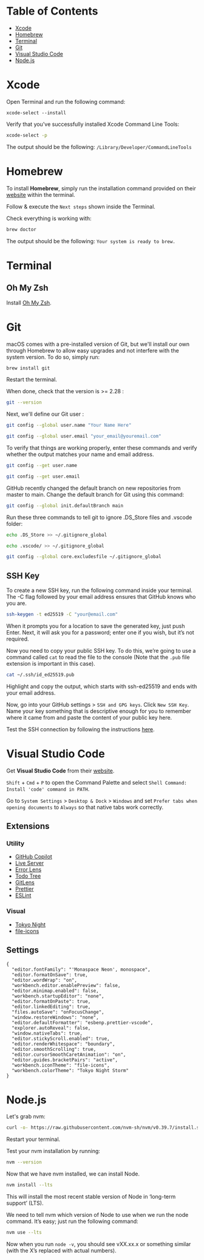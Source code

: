 # Table of Contents

- [Xcode](#xcode)
- [Homebrew](#homebrew)
- [Terminal](#terminal)
- [Git](#git)
- [Visual Studio Code](#visual-studio-code)
- [Node.js](#nodejs)

# Xcode

Open Terminal and run the following command:

```
xcode-select --install
```

Verify that you've successfully installed Xcode Command Line Tools:

```sh
xcode-select -p
```

The output should be the following: `/Library/Developer/CommandLineTools`

# Homebrew

To install **Homebrew**, simply run the installation command provided on their [website](https://brew.sh/) within the terminal.

Follow & execute the `Next steps` shown inside the Terminal.

Check everything is working with:

```sh
brew doctor
```

The output should be the following: `Your system is ready to brew.`

# Terminal

## Oh My Zsh

Install [Oh My Zsh](https://ohmyz.sh/#install).

# Git

macOS comes with a pre-installed version of Git, but we'll install our own through Homebrew to allow easy upgrades and not interfere with the system version. To do so, simply run:

```sh
brew install git
```

Restart the terminal.

When done, check that the version is >= 2.28 :

```sh
git --version
```

Next, we'll define our Git user :

```sh
git config --global user.name "Your Name Here"
```

```sh
git config --global user.email "your_email@youremail.com"
```

To verify that things are working properly, enter these commands and verify whether the output matches your name and email address.

```sh
git config --get user.name
```

```sh
git config --get user.email
```

GitHub recently changed the default branch on new repositories from master to main. Change the default branch for Git using this command:

```sh
git config --global init.defaultBranch main
```

Run these three commands to tell git to ignore .DS_Store files and .vscode folder:

```sh
echo .DS_Store >> ~/.gitignore_global
```

```sh
echo .vscode/ >> ~/.gitignore_global
```

```sh
git config --global core.excludesfile ~/.gitignore_global
```

## SSH Key

To create a new SSH key, run the following command inside your terminal. The -C flag followed by your email address ensures that GitHub knows who you are.

```sh
ssh-keygen -t ed25519 -C "your@email.com"
```

When it prompts you for a location to save the generated key, just push Enter.
Next, it will ask you for a password; enter one if you wish, but it’s not required.

Now you need to copy your public SSH key. To do this, we’re going to use a command called `cat` to read the file to the console (Note that the `.pub` file extension is important in this case).

```sh
cat ~/.ssh/id_ed25519.pub
```

Highlight and copy the output, which starts with ssh-ed25519 and ends with your email address.

Now, go into your GitHub settings > `SSH and GPG keys`. Click `New SSH Key`. Name your key something that is descriptive enough for you to remember where it came from and paste the content of your public key here.

Test the SSH connection by following the instructions [here](https://docs.github.com/en/authentication/connecting-to-github-with-ssh/testing-your-ssh-connection).

# Visual Studio Code

Get **Visual Studio Code** from their [website](https://code.visualstudio.com/).

`Shift` + `Cmd` + `P` to open the Command Palette and select `Shell Command: Install 'code' command in PATH`.

Go to `System Settings` > `Desktop & Dock` > `Windows` and set `Prefer tabs when opening documents` to `Always` so that native tabs work correctly.

## Extensions

### Utility

- [GitHub Copilot](https://marketplace.visualstudio.com/items?itemName=GitHub.copilot)
- [Live Server](https://marketplace.visualstudio.com/items?itemName=ritwickdey.LiveServer)
- [Error Lens](https://marketplace.visualstudio.com/items?itemName=usernamehw.errorlens)
- [Todo Tree](https://marketplace.visualstudio.com/items?itemName=Gruntfuggly.todo-tree)
- [GitLens](https://marketplace.visualstudio.com/items?itemName=eamodio.gitlens)
- [Prettier](https://marketplace.visualstudio.com/items?itemName=esbenp.prettier-vscode)
- [ESLint](https://marketplace.visualstudio.com/items?itemName=dbaeumer.vscode-eslint)

### Visual

- [Tokyo Night](https://marketplace.visualstudio.com/items?itemName=enkia.tokyo-night)
- [file-icons](https://marketplace.visualstudio.com/items?itemName=file-icons.file-icons)

## Settings

```
{
  "editor.fontFamily": "'Monaspace Neon', monospace",
  "editor.formatOnSave": true,
  "editor.wordWrap": "on",
  "workbench.editor.enablePreview": false,
  "editor.minimap.enabled": false,
  "workbench.startupEditor": "none",
  "editor.formatOnPaste": true,
  "editor.linkedEditing": true,
  "files.autoSave": "onFocusChange",
  "window.restoreWindows": "none",
  "editor.defaultFormatter": "esbenp.prettier-vscode",
  "explorer.autoReveal": false,
  "window.nativeTabs": true,
  "editor.stickyScroll.enabled": true,
  "editor.renderWhitespace": "boundary",
  "editor.smoothScrolling": true,
  "editor.cursorSmoothCaretAnimation": "on",
  "editor.guides.bracketPairs": "active",
  "workbench.iconTheme": "file-icons",
  "workbench.colorTheme": "Tokyo Night Storm"
}
```

# Node.js

Let's grab nvm:

```sh
curl -o- https://raw.githubusercontent.com/nvm-sh/nvm/v0.39.7/install.sh | bash
```

Restart your terminal.

Test your nvm installation by running:

```sh
nvm --version
```

Now that we have nvm installed, we can install Node.

```sh
nvm install --lts
```

This will install the most recent stable version of Node in ‘long-term support’ (LTS).

We need to tell nvm which version of Node to use when we run the node command. It’s easy; just run the following command:

```sh
nvm use --lts
```

Now when you run `node -v`, you should see vXX.xx.x or something similar (with the X’s replaced with actual numbers).
